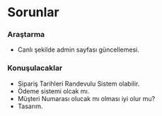 # Sorunlar

### Araştarma
- Canlı şekilde admin sayfası güncellemesi.

### Konuşulacaklar 
- Sipariş Tarihleri Randevulu Sistem olabilir.
- Ödeme sistemi olcak mı.
- Müşteri Numarası olucak mı olması iyi olur mu?
- Tasarım.
